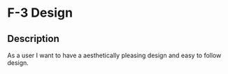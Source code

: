 # F-3 Design

## Description

As a user I want to have a aesthetically pleasing design and easy to follow design.